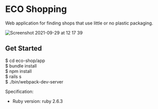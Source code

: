 # ECO Shopping

Web application for finding shops that use little or no plastic packaging.  

![Screenshot 2021-09-29 at 12 17 39](https://user-images.githubusercontent.com/16685932/135258476-2554f61f-1fee-4c1d-aac0-8493732fb121.png)


## Get Started
$ cd eco-shop/app  
$ bundle install  
$ npm install  
$ rails s  
$ ./bin/webpack-dev-server  

Specification:

* Ruby version:  ruby 2.6.3
